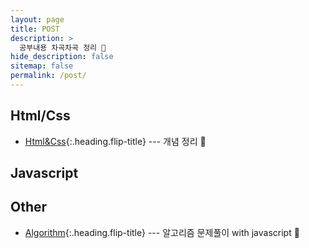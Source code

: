 ```yaml
---
layout: page
title: POST
description: >
  공부내용 차곡차곡 정리 💚
hide_description: false
sitemap: false
permalink: /post/
---
```


## Html/Css
- [Html&Css]{:.heading.flip-title} --- 개념 정리 🍎

[Html&Css]: /post/html-css 

## Javascript

## Other
- [Algorithm]{:.heading.flip-title} --- 알고리즘 문제풀이 with javascript 🍊


[Algorithm]: /post/algorithm/
